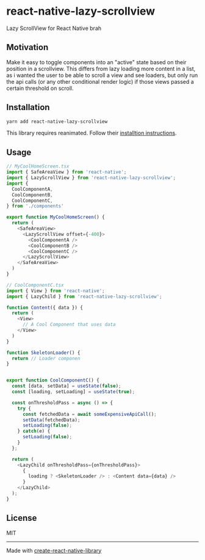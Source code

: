 # react-native-lazy-scrollview

Lazy ScrollView for React Native brah

## Motivation
Make it easy to toggle components into an "active" state based on their position in a scrollview.  This differs from lazy loading more content in a list, as i wanted the user to be able to scroll a view and see loaders, but only run the api calls (or any other conditional render logic) if those views passed a certain threshold on scroll.

## Installation
```sh
yarn add react-native-lazy-scrollview
```
This library requires reanimated.  Follow their [installtion instructions](https://docs.swmansion.com/react-native-reanimated/docs/fundamentals/installation).



## Usage

```js
// MyCoolHomeScreen.tsx
import { SafeAreaView } from 'react-native';
import { LazyScrollView } from 'react-native-lazy-scrollview';
import {
  CoolComponentA,
  CoolComponentB,
  CoolComponentC,
} from './components'

export function MyCoolHomeScreen() {
  return (
    <SafeAreaView>
      <LazyScrollView offset={-400}>
        <CoolComponentA />
        <CoolComponentB />
        <CoolComponentC />
      </LazyScrollView>
    </SafeAreaView>
  )
}

// CoolComponentC.tsx
import { View } from 'react-native';
import { LazyChild } from 'react-native-lazy-scrollview';

function Content({ data }) {
  return (
    <View>
      // A Cool Component that uses data
    </View>
  )
}

function SkeletonLoader() {
  return // Loader componen
}


export function CoolComponentC() {
  const [data, setData] = useState(false);
  const [loading, setLoading] = useState(true);

  const onThresholdPass = async () => {
    try {
      const fetchedData = await someExpensiveApiCall();
      setData(fetchedData);
      setLoading(false);
    } catch(e) {
      setLoading(false);
    }
  };

  return (
    <LazyChild onThresholdPass={onThresholdPass}>
      {
        loading ? <SkeletonLoader /> : <Content data={data} />
      }
    </LazyChild>
  );
}
```

## License

MIT

---

Made with [create-react-native-library](https://github.com/callstack/react-native-builder-bob)
